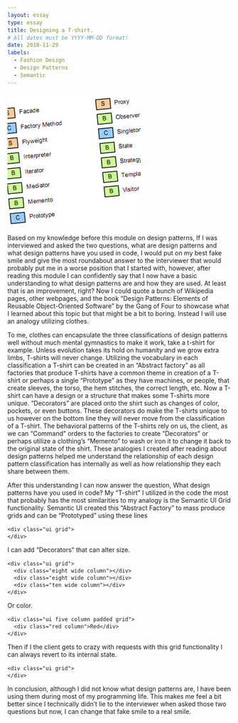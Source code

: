 ```yaml
---
layout: essay
type: essay
title: Designing a T-shirt.
# All dates must be YYYY-MM-DD format!
date: 2018-11-29
labels:
  - Fashion Design
  - Design Patterns
  - Semantic
---
```

<img class="ui medium right floated rounded image" src="../images/designashirt.jpg">

   Based on my knowledge before this module on design patterns, If I was interviewed and asked the two questions, what are design patterns and what design patterns have you used in code, I would put on my best fake smile and give the most roundabout answer to the interviewer that would probably put me in a worse position that I started with, however, after reading this module I can confidently say that I now have a basic understanding to what design patterns are and how they are used. At least that is an improvement, right? Now I could quote a bunch of Wikipedia pages, other webpages, and the book “Design Patterns: Elements of Reusable Object-Oriented Software” by the Gang of Four to showcase what I learned about this topic but that might be a bit to boring. Instead I will use an analogy utilizing clothes.

   To me, clothes can encapsulate the three classifications of design patterns well without much mental gymnastics to make it work, take a t-shirt for example. Unless evolution takes its hold on humanity and we grow extra limbs, T-shirts will never change. Utilizing the vocabulary in each classification a T-shirt can be created in an “Abstract factory” as all factories that produce T-shirts have a common theme in creation of a T-shirt or perhaps a single “Prototype” as they have machines, or people, that create sleeves, the torso, the hem stitches, the correct length, etc. Now a T-shirt can have a design or a structure that makes some T-shirts more unique. “Decorators” are placed onto the shirt such as changes of color, pockets, or even buttons. These decorators do make the T-shirts unique to us however on the bottom line they will never move from the classification of a T-shirt. The behavioral patterns of the T-shirts rely on us, the client, as we can “Command” orders to the factories to create “Decorators” or perhaps utilize a clothing’s “Memento” to wash or iron it to change it back to the original state of the shirt. These analogies I created after reading about design patterns helped me understand the relationship of each design pattern classification has internally as well as how relationship they each share between them.
   
   After this understanding I can now answer the question, What design patterns have you used in code? My “T-shirt” I utilized in the code the most that probably has the most similarities to my analogy is the Semantic UI Grid functionality. Semantic UI created this “Abstract Factory” to mass produce grids and can be “Prototyped” using these lines

```
<div class="ui grid">
</div>
```
   I can add “Decorators” that can alter size.
```
<div class="ui grid">
  <div class="eight wide column"></div>
  <div class="eight wide column"></div>
  <div class="ten wide column"></div>
</div>
```
   Or color.
```
<div class="ui five column padded grid">
  <div class="red column">Red</div>
</div>
```
   Then if I the client gets to crazy with requests with this grid functionality I can always revert to its internal state.
```
<div class="ui grid">
</div>
```
   In conclusion, although I did not know what design patterns are, I have been using them during most of my programming life. This makes me feel a bit better since I technically didn’t lie to the interviewer when asked those two questions but now, I can change that fake smile to a real smile.
